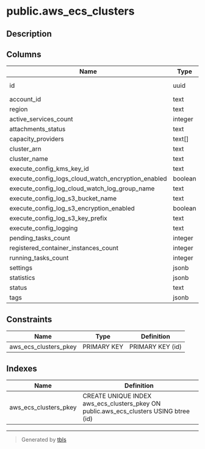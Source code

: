 # public.aws_ecs_clusters

## Description

## Columns

| Name | Type | Default | Nullable | Children | Parents | Comment |
| ---- | ---- | ------- | -------- | -------- | ------- | ------- |
| id | uuid |  | false | [public.aws_ecs_cluster_attachments](public.aws_ecs_cluster_attachments.md) [public.aws_ecs_cluster_default_capacity_provider_strategies](public.aws_ecs_cluster_default_capacity_provider_strategies.md) |  |  |
| account_id | text |  | true |  |  |  |
| region | text |  | true |  |  |  |
| active_services_count | integer |  | true |  |  |  |
| attachments_status | text |  | true |  |  |  |
| capacity_providers | text[] |  | true |  |  |  |
| cluster_arn | text |  | true |  |  |  |
| cluster_name | text |  | true |  |  |  |
| execute_config_kms_key_id | text |  | true |  |  |  |
| execute_config_logs_cloud_watch_encryption_enabled | boolean |  | true |  |  |  |
| execute_config_log_cloud_watch_log_group_name | text |  | true |  |  |  |
| execute_config_log_s3_bucket_name | text |  | true |  |  |  |
| execute_config_log_s3_encryption_enabled | boolean |  | true |  |  |  |
| execute_config_log_s3_key_prefix | text |  | true |  |  |  |
| execute_config_logging | text |  | true |  |  |  |
| pending_tasks_count | integer |  | true |  |  |  |
| registered_container_instances_count | integer |  | true |  |  |  |
| running_tasks_count | integer |  | true |  |  |  |
| settings | jsonb |  | true |  |  |  |
| statistics | jsonb |  | true |  |  |  |
| status | text |  | true |  |  |  |
| tags | jsonb |  | true |  |  |  |

## Constraints

| Name | Type | Definition |
| ---- | ---- | ---------- |
| aws_ecs_clusters_pkey | PRIMARY KEY | PRIMARY KEY (id) |

## Indexes

| Name | Definition |
| ---- | ---------- |
| aws_ecs_clusters_pkey | CREATE UNIQUE INDEX aws_ecs_clusters_pkey ON public.aws_ecs_clusters USING btree (id) |

---

> Generated by [tbls](https://github.com/k1LoW/tbls)
